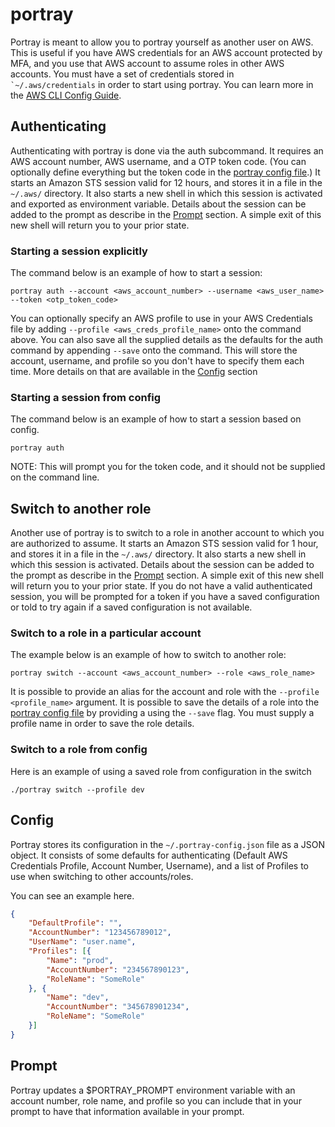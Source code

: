 # portray
Portray is meant to allow you to portray yourself as another user on AWS. This is useful if
 you have AWS credentials for an AWS account protected by MFA, and you use that AWS account
  to assume roles in other AWS accounts. You must have a set of credentials stored in ``
  `~/.aws/credentials`` in order to start using portray. You can learn more in the [AWS CLI Config Guide](http://docs.aws.amazon.com/cli/latest/userguide/cli-chap-getting-started.html).
  
## Authenticating
Authenticating with portray is done via the auth subcommand. It requires an AWS account 
number, AWS username, and a OTP token code. (You can optionally define everything but the
token code in the [portray config file](#config).) It starts an Amazon STS session valid 
for 12 hours, and stores it in a file in the ``~/.aws/`` directory. It also starts a new 
shell in which this session is activated and exported as environment variable. Details about the 
session can be added to the  prompt as describe in the [Prompt](#prompt) section. A simple exit 
of this new shell will return you to your prior state. 

### Starting a session explicitly
The command below is an example of how to start a session:

``portray auth --account <aws_account_number> --username <aws_user_name> --token <otp_token_code>``

You can optionally specify an AWS profile to use in your AWS Credentials file by adding 
``--profile <aws_creds_profile_name>`` onto the command above.  You can also save all the 
supplied details as the defaults for the auth command by appending ``--save`` onto the 
command.  This will store the account, username, and profile so you don't have to specify 
them each time. More details on that are available in the [Config](#config) section

### Starting a session from config
The command below is an example of how to start a session based on config.

``portray auth``

NOTE: This will prompt you for the token code, and it should not be supplied on the command
line.


## Switch to another role
Another use of portray is to switch to a role in another account to which you are 
authorized to assume. It starts an Amazon STS session valid for 1 hour, and stores it in a file in the ``~/.aws/`` 
directory. It also starts a new shell in which this session is activated. Details about the session can be added to the 
prompt as describe in the [Prompt](#prompt) section. A simple exit of this new shell will return you to your prior state.
 If you do not have a valid authenticated session, you will be prompted for a token if you have a 
 saved configuration or told to try again if a saved configuration is not available.

### Switch to a role in a particular account
The example below is an example of how to switch to another role:

``portray switch --account <aws_account_number> --role <aws_role_name>``

It is possible to provide an alias for the account and role with the ``--profile <profile_name>``
argument. It is possible to save the details of a role into the [portray config file](#config) by providing a 
using the ``--save`` flag. You must supply a profile name in order to save the role details.
 
### Switch to a role from config
Here is an example of using a saved role from configuration in the switch

``./portray switch --profile dev``

## Config
Portray stores its configuration in the ``~/.portray-config.json`` file as a JSON object. It
consists of some defaults for authenticating (Default AWS Credentials Profile, Account Number, Username),
and a list of Profiles to use when switching to other accounts/roles.

You can see an example here.

```JSON
{
	"DefaultProfile": "",
	"AccountNumber": "123456789012",
	"UserName": "user.name",
	"Profiles": [{
		"Name": "prod",
		"AccountNumber": "234567890123",
		"RoleName": "SomeRole"
	}, {
		"Name": "dev",
		"AccountNumber": "345678901234",
		"RoleName": "SomeRole"
	}]
}
```

## Prompt

Portray updates a $PORTRAY_PROMPT environment variable with an account number, role name, and profile so
you can include that in your prompt to have that information available in your prompt.


